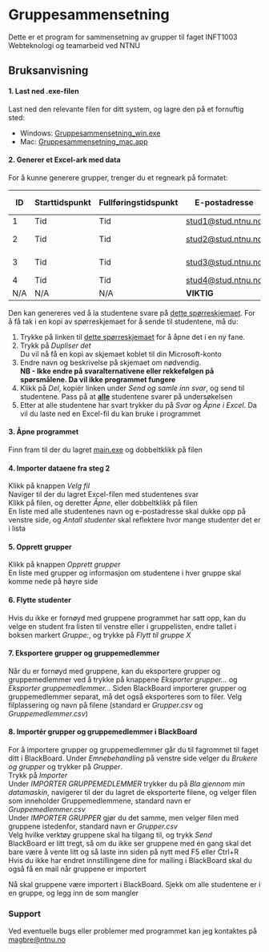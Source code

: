 # Gruppesammensetning

Dette er et program for sammensetning av grupper til faget INFT1003 Webteknologi og teamarbeid ved NTNU

## Bruksanvisning
#### 1. Last ned .exe-filen
Last ned den relevante filen for ditt system, og lagre den på et fornuftig sted:
* Windows: [Gruppesammensetning_win.exe](./dist/Gruppesammensetning_win.exe)
* Mac: [Gruppesammensetning_mac.app](./dist/Gruppesammensetning_mac.app)

#### 2. Generer et Excel-ark med data
For å kunne generere grupper, trenger du et regneark på formatet:

| ID  | Starttidspunkt | Fullføringstidspunkt | E-postadresse      | Navn       | Brukernavn | Programmeringserfaring        | Ønsket arbeidstid | Ønskede samarbeidspartnere |
|-----|----------------|----------------------|--------------------|------------|------------|-------------------------------|-------------------|----------------------------|
| 1   | Tid            | Tid                  | stud1@stud.ntnu.no | student1   | stud1      | Erfaring med JavaScript;      | Dagtid            | student2                   |
| 2   | Tid            | Tid                  | stud2@stud.ntnu.no | student2   | stud2      | Erfaring med andre språk;     | Kveldstid         |                            |
| 3   | Tid            | Tid                  | stud3@stud.ntnu.no | student3   | stud3      | Ingen programmeringserfaring; | Fleksibel         |                            |
| 4   | Tid            | Tid                  | stud4@stud.ntnu.no | student4   | stud4      | Følger JavaScript-kurs;       | Dagtid            |                            | 
| N/A | N/A            | N/A                  | **VIKTIG**         | **VIKTIG** | **VIKTIG** | **VIKTIG**                    | **VIKTIG**        | Frivillig                  |

Den kan genereres ved å la studentene svare på [dette spørreskjemaet](https://forms.office.com/Pages/ShareFormPage.aspx?id=cgahCS-CZ0SluluzdZZ8BVIwJWvqz_9Crtj1AnKbJ95UMDFaVjYwQkxDVzdZVUlYNERJRzZRNjlKSy4u&sharetoken=z0NOzokK5c78FgHYXRT3). For å få tak i en kopi av spørreskjemaet for å sende til studentene, må du:
1. Trykke på linken til [dette spørreskjemaet](https://forms.office.com/Pages/ShareFormPage.aspx?id=cgahCS-CZ0SluluzdZZ8BVIwJWvqz_9Crtj1AnKbJ95UMDFaVjYwQkxDVzdZVUlYNERJRzZRNjlKSy4u&sharetoken=z0NOzokK5c78FgHYXRT3) for å åpne det i en ny fane.
2. Trykk på _Dupliser det_  
Du vil nå få en kopi av skjemaet koblet til din Microsoft-konto
3. Endre navn og beskrivelse på skjemaet om nødvendig.  
**NB - Ikke endre på svaralternativene eller rekkefølgen på spørsmålene. Da vil ikke programmet fungere**
4. Klikk på _Del_, kopiér linken under _Send og samle inn svar_, og send til studentene. Pass på at **<ins>alle</ins>** studentene svarer på undersøkelsen
5. Etter at alle studentene har svart trykker du på _Svar_ og _Åpne i Excel_. Da vil du laste ned en Excel-fil du kan bruke i programmet

#### 3. Åpne programmet
Finn fram til der du lagret [main.exe](./dist/Gruppesammensetning.exe) og dobbeltklikk på filen

#### 4. Importer dataene fra steg 2
Klikk på knappen _Velg fil_  
Naviger til der du lagret Excel-filen med studentenes svar  
Klikk på filen, og deretter _Åpne_, eller dobbeltklikk på filen  
En liste med alle studentenes navn og e-postadresse skal dukke opp på venstre side, og _Antall studenter_ skal reflektere hvor mange studenter det er i lista  

#### 5. Opprett grupper
Klikk på knappen _Opprett grupper_  
En liste med grupper og informasjon om studentene i hver gruppe skal komme nede på høyre side

#### 6. Flytte studenter
Hvis du ikke er fornøyd med gruppene programmet har satt opp, kan du velge en student fra listen til venstre eller i gruppelisten, endre tallet i boksen markert _Gruppe:_, og trykke på _Flytt til gruppe X_

#### 7. Eksportere grupper og gruppemedlemmer
Når du er fornøyd med gruppene, kan du eksportere grupper og gruppemedlemmer ved å trykke på knappene _Eksporter grupper..._ og _Eksporter gruppemedlemmer..._
Siden BlackBoard importerer grupper og gruppemedlemmer separat, må det også eksporteres som to filer.
Velg filplassering og navn på filene (standard er _Grupper.csv_ og _Gruppemedlemmer.csv_)

#### 8. Importér grupper og gruppemedlemmer i BlackBoard
For å importere grupper og gruppemedlemmer går du til fagrommet til faget ditt i BlackBoard.
Under _Emnebehandling_ på venstre side velger du _Brukere og grupper_ og trykker på _Grupper_.  
Trykk på _Importer_  
Under _IMPORTER GRUPPEMEDLEMMER_ trykker du på _Bla gjennom min datamaskin_, navigerer til der du lagret de eksporterte filene, og velger filen som inneholder Gruppemedlemmene, standard navn er _Gruppemedlemmer.csv_  
Under _IMPORTER GRUPPER_ gjør du det samme, men velger filen med gruppene istedenfor, standard navn er _Grupper.csv_  
Velg hvilke verktøy gruppene skal ha tilgang til, og trykk _Send_  
BlackBoard er litt tregt, så om du ikke ser gruppene med én gang skal det bare være å vente litt og så laste inn siden på nytt med F5 eller Ctrl+R  
Hvis du ikke har endret innstillingene dine for mailing i BlackBoard skal du også få en mail når gruppene er importert

Nå skal gruppene være importert i BlackBoard. Sjekk om alle studentene er i en gruppe, og legg inn de som mangler


### Support
Ved eventuelle bugs eller problemer med programmet kan jeg kontaktes på [magbre@ntnu.no](mailto:magbre@ntnu.no?subject=Gruppesammensetning)